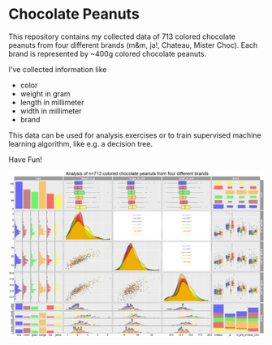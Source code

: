 # Chocolate Peanuts

This repository contains my collected data of 713 colored chocolate peanuts from four different brands (m&m, ja!, Chateau, Mister Choc). Each brand is represented by ~400g colored chocolate peanuts. 

I've collected information like 
- color
- weight in gram
- length in millimeter
- width in millimeter
- brand

This data can be used for analysis exercises or to train supervised machine learning algorithm, like e.g. a decision tree. 

Have Fun! 

![Analysis](/Analysis.png?raw=true "Analysis of n=713 colored chocolate peanuts from four different brands (in R)")
